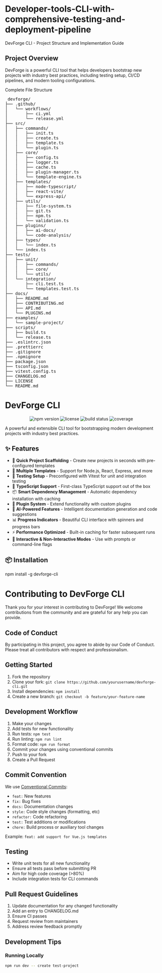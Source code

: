 # Developer-tools-CLI-with-comprehensive-testing-and-deployment-pipeline

DevForge CLI - Project Structure and Implementation Guide

## Project Overview

DevForge is a powerful CLI tool that helps developers bootstrap new projects with industry best practices, including testing setup, CI/CD pipelines, and modern tooling configurations.

Complete File Structure



<pre> devforge/
├── .github/
│   └── workflows/
│       ├── ci.yml
│       └── release.yml
├── src/
│   ├── commands/
│   │   ├── init.ts
│   │   ├── create.ts
│   │   ├── template.ts
│   │   └── plugin.ts
│   ├── core/
│   │   ├── config.ts
│   │   ├── logger.ts
│   │   ├── cache.ts
│   │   ├── plugin-manager.ts
│   │   └── template-engine.ts
│   ├── templates/
│   │   ├── node-typescript/
│   │   ├── react-vite/
│   │   └── express-api/
│   ├── utils/
│   │   ├── file-system.ts
│   │   ├── git.ts
│   │   ├── npm.ts
│   │   └── validation.ts
│   ├── plugins/
│   │   ├── ai-docs/
│   │   └── code-analysis/
│   ├── types/
│   │   └── index.ts
│   └── index.ts
├── tests/
│   ├── unit/
│   │   ├── commands/
│   │   ├── core/
│   │   └── utils/
│   └── integration/
│       ├── cli.test.ts
│       └── templates.test.ts
├── docs/
│   ├── README.md
│   ├── CONTRIBUTING.md
│   ├── API.md
│   └── PLUGINS.md
├── examples/
│   └── sample-project/
├── scripts/
│   ├── build.ts
│   └── release.ts
├── .eslintrc.json
├── .prettierrc
├── .gitignore
├── .npmignore
├── package.json
├── tsconfig.json
├── vitest.config.ts
├── CHANGELOG.md
├── LICENSE
└── README.md </pre>

# DevForge CLI

<p align="center">
  <img src="https://img.shields.io/npm/v/devforge-cli.svg" alt="npm version" />
  <img src="https://img.shields.io/npm/l/devforge-cli.svg" alt="license" />
  <img src="https://img.shields.io/github/workflow/status/yourusername/devforge/CI" alt="build status" />
  <img src="https://img.shields.io/codecov/c/github/yourusername/devforge" alt="coverage" />
</p>

A powerful and extensible CLI tool for bootstrapping modern development projects with industry best practices.

## ✨ Features

- 🚀 **Quick Project Scaffolding** - Create new projects in seconds with pre-configured templates
- 🎨 **Multiple Templates** - Support for Node.js, React, Express, and more
- 🧪 **Testing Setup** - Preconfigured with Vitest for unit and integration testing
- 🔧 **TypeScript Support** - First-class TypeScript support out of the box
- 📦 **Smart Dependency Management** - Automatic dependency installation with caching
- 🔌 **Plugin System** - Extend functionality with custom plugins
- 🤖 **AI-Powered Features** - Intelligent documentation generation and code suggestions
- 📊 **Progress Indicators** - Beautiful CLI interface with spinners and progress bars
- ⚡ **Performance Optimized** - Built-in caching for faster subsequent runs
- 🎯 **Interactive & Non-Interactive Modes** - Use with prompts or command-line flags

## 📦 Installation
<prev>
npm install -g devforge-cli </preov>

# Contributing to DevForge CLI

Thank you for your interest in contributing to DevForge! We welcome contributions from the community and are grateful for any help you can provide.

## Code of Conduct

By participating in this project, you agree to abide by our Code of Conduct. Please treat all contributors with respect and professionalism.

## Getting Started

1. Fork the repository
2. Clone your fork: `git clone https://github.com/yourusername/devforge-cli.git`
3. Install dependencies: `npm install`
4. Create a new branch: `git checkout -b feature/your-feature-name`

## Development Workflow

1. Make your changes
2. Add tests for new functionality
3. Run tests: `npm test`
4. Run linting: `npm run lint`
5. Format code: `npm run format`
6. Commit your changes using conventional commits
7. Push to your fork
8. Create a Pull Request

## Commit Convention

We use [Conventional Commits](https://www.conventionalcommits.org/):

- `feat:` New features
- `fix:` Bug fixes
- `docs:` Documentation changes
- `style:` Code style changes (formatting, etc)
- `refactor:` Code refactoring
- `test:` Test additions or modifications
- `chore:` Build process or auxiliary tool changes

Example: `feat: add support for Vue.js templates`

## Testing

- Write unit tests for all new functionality
- Ensure all tests pass before submitting PR
- Aim for high code coverage (>80%)
- Include integration tests for CLI commands

## Pull Request Guidelines

1. Update documentation for any changed functionality
2. Add an entry to CHANGELOG.md
3. Ensure CI passes
4. Request review from maintainers
5. Address review feedback promptly

## Development Tips

### Running Locally

```bash
npm run dev -- create test-project

